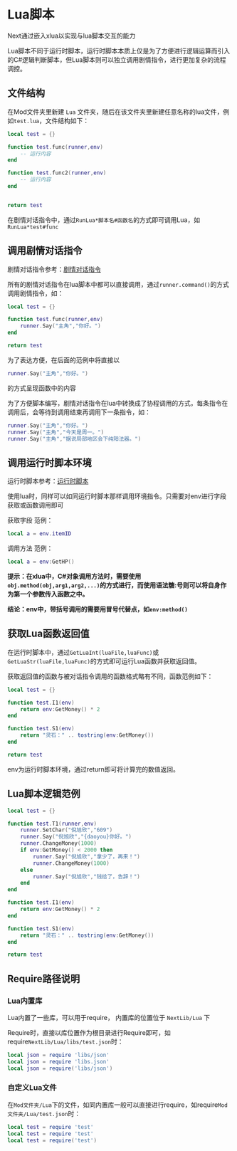 # Lua脚本
Next通过嵌入xlua以实现与lua脚本交互的能力

Lua脚本不同于运行时脚本，运行时脚本本质上仅是为了方便进行逻辑运算而引入的C#逻辑判断脚本，但Lua脚本则可以独立调用剧情指令，进行更加复杂的流程调控。

## 文件结构
在Mod文件夹里新建 `Lua` 文件夹，随后在该文件夹里新建任意名称的lua文件，例如`test.lua`，文件结构如下：

```lua
local test = {}

function test.func(runner,env)
    -- 运行内容
end

function test.func2(runner,env)
    -- 运行内容
end


return test
```

在剧情对话指令中，通过`RunLua*脚本名#函数名`的方式即可调用Lua，如`RunLua*test#func`

## 调用剧情对话指令
剧情对话指令参考：[剧情对话指令](剧情对话指令.md)

所有的剧情对话指令在lua脚本中都可以直接调用，通过`runner.command()`的方式调用剧情指令，如：
```lua
local test = {}

function test.func(runner,env)
    runner.Say("主角","你好。")
end

return test
```
为了表达方便，在后面的范例中将直接以
```lua
runner.Say("主角","你好。")
```
的方式呈现函数中的内容

为了方便脚本编写，剧情对话指令在lua中转换成了协程调用的方式，每条指令在调用后，会等待到调用结束再调用下一条指令，如：
```lua
runner.Say("主角","你好。")
runner.Say("主角","今天是周一。")
runner.Say("主角","据说局部地区会下纯阳法器。")
```

## 调用运行时脚本环境
运行时脚本参考：[运行时脚本](运行时脚本.md)

使用lua时，同样可以如同运行时脚本那样调用环境指令。只需要对env进行字段获取或函数调用即可

获取字段 范例：
```lua
local a = env.itemID
```

调用方法 范例：
```lua
local a = env:GetHP()
```
**提示：在xlua中，C#对象调用方法时，需要使用`obj.method(obj,arg1,arg2,...)`的方式进行，而使用语法糖:号则可以将自身作为第一个参数传入函数之中。**

**结论：env中，带括号调用的需要用冒号代替点，如`env:method()`**

## 获取Lua函数返回值
在运行时脚本中，通过`GetLuaInt(luaFile,luaFunc)`或`GetLuaStr(luaFile,luaFunc)`的方式即可运行Lua函数并获取返回值。

获取返回值的函数与被对话指令调用的函数格式略有不同，函数范例如下：
```lua
local test = {}

function test.I1(env)
    return env:GetMoney() * 2
end

function test.S1(env)
    return "灵石：" .. tostring(env:GetMoney())
end

return test
```
env为运行时脚本环境，通过return即可将计算完的数值返回。

## Lua脚本逻辑范例

```lua
local test = {}

function test.T1(runner,env)
    runner.SetChar("倪旭欣","609")
    runner.Say("倪旭欣","{daoyou}你好。")
    runner.ChangeMoney(1000)
    if env:GetMoney() < 2000 then
        runner.Say("倪旭欣","拿少了，再来！")
        runner.ChangeMoney(1000)
    else
        runner.Say("倪旭欣","钱给了，告辞！")
    end
end

function test.I1(env)
    return env:GetMoney() * 2
end

function test.S1(env)
    return "灵石：" .. tostring(env:GetMoney())
end

return test
```

## Require路径说明

### Lua内置库
Lua内置了一些库，可以用于require，
内置库的位置位于 `NextLib/Lua` 下

Require时，直接以库位置作为根目录进行Require即可，如require`NextLib/Lua/libs/test.json`时：

```lua
local json = require 'libs/json'
local json = require 'libs.json'
local json = require('libs/json')
```

### 自定义Lua文件
在`Mod文件夹/Lua`下的文件，如同内置库一般可以直接进行require，如require`Mod文件夹/Lua/test.json`时：

```lua
local test = require 'test'
local test = require 'test'
local test = require('test')
```